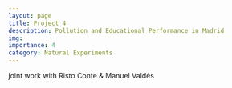 ```yaml
---
layout: page
title: Project 4
description: Pollution and Educational Performance in Madrid
img:
importance: 4
category: Natural Experiments
---
```


joint work with Risto Conte & Manuel Valdés